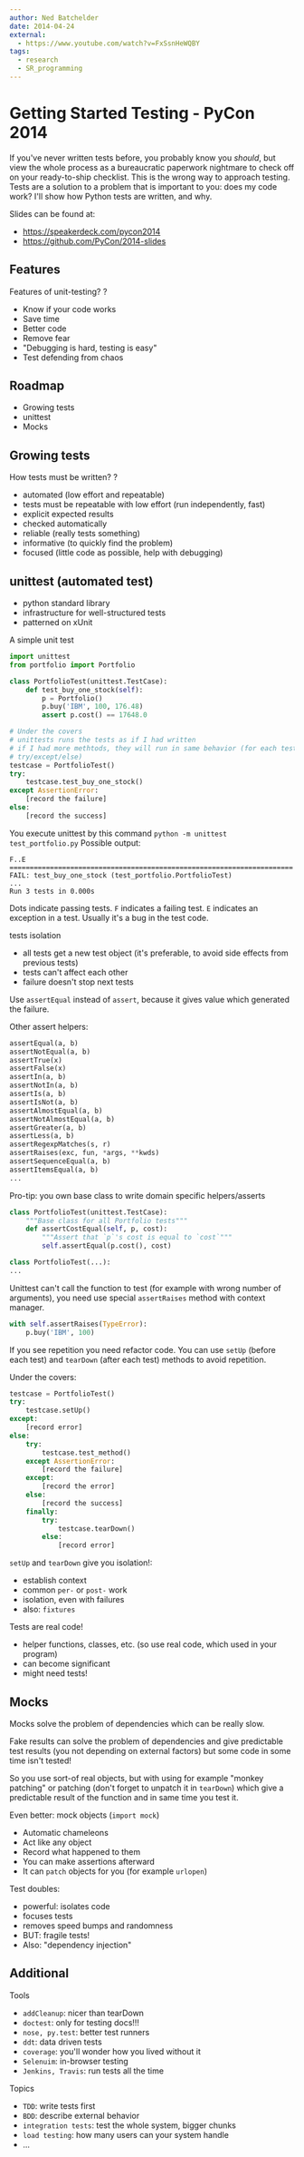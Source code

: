 ```yaml
---
author: Ned Batchelder
date: 2014-04-24
external:
  - https://www.youtube.com/watch?v=FxSsnHeWQBY
tags:
  - research
  - SR_programming
---
```


# Getting Started Testing - PyCon 2014

If you've never written tests before, you probably know you _should_, but view
the whole process as a bureaucratic paperwork nightmare to check off on your
ready-to-ship checklist. This is the wrong way to approach testing. Tests are a
solution to a problem that is important to you: does my code work? I'll show how
Python tests are written, and why.

Slides can be found at:
- https://speakerdeck.com/pycon2014
- https://github.com/PyCon/2014-slides

## Features

Features of unit-testing?
?
- Know if your code works
- Save time
- Better code
- Remove fear
- "Debugging is hard, testing is easy"
- Test defending from chaos

## Roadmap

- Growing tests
- unittest
- Mocks

## Growing tests

How tests must be written?
?
- automated (low effort and repeatable)
- tests must be repeatable with low effort (run independently, fast)
- explicit expected results
- checked automatically
- reliable (really tests something)
- informative (to quickly find the problem)
- focused (little code as possible, help with debugging)

## unittest (automated test)

- python standard library
- infrastructure for well-structured tests
- patterned on xUnit

A simple unit test

```python
import unittest
from portfolio import Portfolio

class PortfolioTest(unittest.TestCase):
    def test_buy_one_stock(self):
        p = Portfolio()
        p.buy('IBM', 100, 176.48)
        assert p.cost() == 17648.0

# Under the covers
# unittests runs the tests as if I had written
# if I had more methtods, they will run in same behavior (for each test use
# try/except/else)
testcase = PortfolioTest()
try:
    testcase.test_buy_one_stock()
except AssertionError:
    [record the failure]
else:
    [record the success]
```

You execute unittest by this command `python -m unittest test_portfolio.py`
Possible output:

```
F..E
======================================================================
FAIL: test_buy_one_stock (test_portfolio.PortfolioTest)
...
Run 3 tests in 0.000s
```

Dots indicate passing tests. `F` indicates a failing test. `E` indicates an
exception in a test. Usually it's a bug in the test code.

tests isolation

- all tests get a new test object (it's preferable, to avoid side effects from
  previous tests)
- tests can't affect each other
- failure doesn't stop next tests

Use `assertEqual` instead of `assert`, because it gives value which generated
the failure.

Other assert helpers:

```python
assertEqual(a, b)
assertNotEqual(a, b)
assertTrue(x)
assertFalse(x)
assertIn(a, b)
assertNotIn(a, b)
assertIs(a, b)
assertIsNot(a, b)
assertAlmostEqual(a, b)
assertNotAlmostEqual(a, b)
assertGreater(a, b)
assertLess(a, b)
assertRegexpMatches(s, r)
assertRaises(exc, fun, *args, **kwds)
assertSequenceEqual(a, b)
assertItemsEqual(a, b)
...
```

Pro-tip: you own base class to write domain specific helpers/asserts

```python
class PortfolioTest(unittest.TestCase):
    """Base class for all Portfolio tests"""
    def assertCostEqual(self, p, cost):
        """Assert that `p`'s cost is equal to `cost`"""
        self.assertEqual(p.cost(), cost)

class PortfolioTest(...):
...
```

Unittest can't call the function to test (for example with wrong number of
arguments), you need use special `assertRaises` method with context manager.

```python
with self.assertRaises(TypeError):
    p.buy('IBM', 100)
```

If you see repetition you need refactor code. You can use `setUp` (before each
test) and `tearDown` (after each test) methods to avoid repetition.

Under the covers:

```python
testcase = PortfolioTest()
try:
    testcase.setUp()
except:
    [record error]
else:
    try:
        testcase.test_method()
    except AssertionError:
        [record the failure]
    except:
        [record the error]
    else:
        [record the success]
    finally:
        try:
            testcase.tearDown()
        else:
            [record error]
```

`setUp` and `tearDown` give you isolation!:

- establish context
- common `per-` or `post-` work
- isolation, even with failures
- also: `fixtures`

Tests are real code!

- helper functions, classes, etc. (so use real code, which used in your program)
- can become significant
- might need tests!

## Mocks

Mocks solve the problem of dependencies which can be really slow.

Fake results can solve the problem of dependencies and give predictable test
results (you not depending on external factors) but some code in some time isn't
tested!

So you use sort-of real objects, but with using for example "monkey patching" or
patching (don't forget to unpatch it in `tearDown`) which give a predictable
result of the function and in same time you test it.

Even better: mock objects (`import mock`)

- Automatic chameleons
- Act like any object
- Record what happened to them
- You can make assertions afterward
- It can `patch` objects for you (for example `urlopen`)

Test doubles:

- powerful: isolates code
- focuses tests
- removes speed bumps and randomness
- BUT: fragile tests!
- Also: "dependency injection"

## Additional

Tools

- `addCleanup`: nicer than tearDown
- `doctest`: only for testing docs!!!
- `nose, py.test`: better test runners
- `ddt`: data driven tests
- `coverage`: you'll wonder how you lived without it
- `Selenuim`: in-browser testing
- `Jenkins, Travis`: run tests all the time

Topics

- `TDD`: write tests first
- `BDD`: describe external behavior
- `integration tests`: test the whole system, bigger chunks
- `load testing`: how many users can your system handle
- ...

